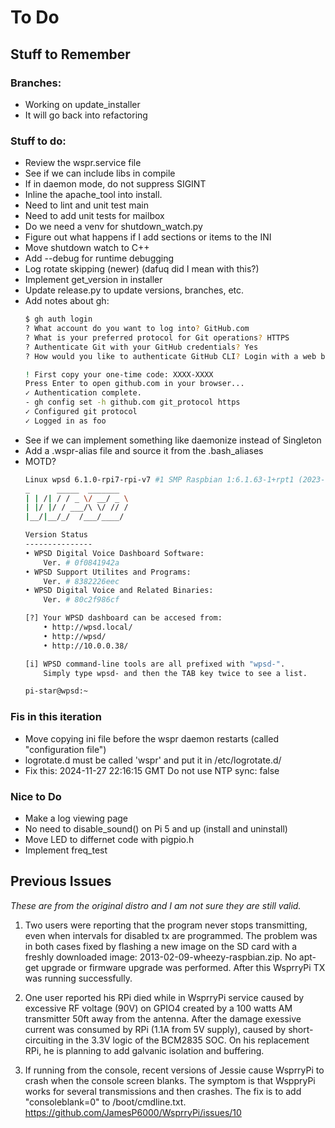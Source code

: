 # To Do

## Stuff to Remember

### Branches:

- Working on update_installer
- It will go back into refactoring

### Stuff to do:

- Review the wspr.service file
- See if we can include libs in compile
- If in daemon mode, do not suppress SIGINT
- Inline the apache_tool into install.
- Need to lint and unit test main
- Need to add unit tests for mailbox
- Do we need a venv for shutdown_watch.py
- Figure out what happens if I add sections or items to the INI
- Move shutdown watch to C++
- Add --debug for runtime debugging
- Log rotate skipping (newer) (dafuq did I mean with this?)
- Implement get_version in installer
- Update release.py to update versions, branches, etc.
- Add notes about gh:
    ``` bash
    $ gh auth login
    ? What account do you want to log into? GitHub.com
    ? What is your preferred protocol for Git operations? HTTPS
    ? Authenticate Git with your GitHub credentials? Yes
    ? How would you like to authenticate GitHub CLI? Login with a web browser

    ! First copy your one-time code: XXXX-XXXX
    Press Enter to open github.com in your browser... 
    ✓ Authentication complete.
    - gh config set -h github.com git_protocol https
    ✓ Configured git protocol
    ✓ Logged in as foo
    ```
- See if we can implement something like daemonize instead of Singleton
- Add a .wspr-alias file and source it from the .bash_aliases
- MOTD?
    ``` bash
    Linux wpsd 6.1.0-rpi7-rpi-v7 #1 SMP Raspbian 1:6.1.63-1+rpt1 (2023-11-24) armv7l
    _      _____  _______ 
    | | /| / / _ \/ __/ _ \
    | |/ |/ / ___/\ \/ // /
    |__/|__/_/  /___/____/

    Version Status
    ---------------
    • WPSD Digital Voice Dashboard Software:
        Ver. # 0f0841942a
    • WPSD Support Utilites and Programs:
        Ver. # 8382226eec
    • WPSD Digital Voice and Related Binaries:
        Ver. # 80c2f986cf

    [?] Your WPSD dashboard can be accesed from:
        • http://wpsd.local/
        • http://wpsd/
        • http://10.0.0.38/

    [i] WPSD command-line tools are all prefixed with "wpsd-".
        Simply type wpsd- and then the TAB key twice to see a list.

    pi-star@wpsd:~ 
    ```

### Fis in this iteration

- Move copying ini file before the wspr daemon restarts (called "configuration file")
- logrotate.d must be called 'wspr' and put it in /etc/logrotate.d/
- Fix this:  2024-11-27 22:16:15 GMT Do not use NTP sync: false

### Nice to Do

- Make a log viewing page
- No need to disable_sound() on Pi 5 and up (install and uninstall)
- Move LED to differnet code with pigpio.h
- Implement freq_test

## Previous Issues

*These are from the original distro and I am not sure they are still valid.*

1. Two users were reporting that the program never stops transmitting, even
when intervals for disabled tx are programmed. The problem was in both
cases fixed by flashing a new image on the SD card with a freshly downloaded
image: 2013-02-09-wheezy-raspbian.zip. No apt-get upgrade or firmware
upgrade was performed. After this WsprryPi TX was running successfully.

1. One user reported his RPi died while in WsprryPi service caused by excessive
RF voltage (90V) on GPIO4 created by a 100 watts AM transmitter 50ft away
from the antenna. After the damage exessive current was consumed by RPi (1.1A
from 5V supply), caused by short-circuiting in the 3.3V logic of the BCM2835
SOC. On his replacement RPi, he is planning to add galvanic isolation and
buffering.

1. If running from the console, recent versions of Jessie cause WsprryPi to
crash when the console screen blanks. The symptom is that WsppryPi works
for several transmissions and then crashes. The fix is to add "consoleblank=0"
to /boot/cmdline.txt.
https://github.com/JamesP6000/WsprryPi/issues/10
